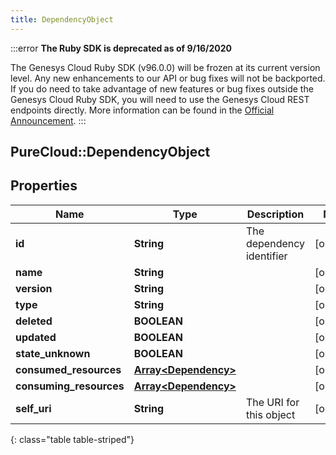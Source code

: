 ```yaml
---
title: DependencyObject
---
```


:::error
**The Ruby SDK is deprecated as of 9/16/2020**

The Genesys Cloud Ruby SDK (v96.0.0) will be frozen at its current version level. Any new enhancements to our API or bug fixes will not be backported. If you do need to take advantage of new features or bug fixes outside the Genesys Cloud Ruby SDK, you will need to use the Genesys Cloud REST endpoints directly. More information can be found in the [Official Announcement](https://developer.mypurecloud.com/forum/t/announcement-genesys-cloud-ruby-sdk-end-of-life/8850).
:::


## PureCloud::DependencyObject

## Properties

|Name | Type | Description | Notes|
|------------ | ------------- | ------------- | -------------|
| **id** | **String** | The dependency identifier | [optional] |
| **name** | **String** |  | [optional] |
| **version** | **String** |  | [optional] |
| **type** | **String** |  | [optional] |
| **deleted** | **BOOLEAN** |  | [optional] |
| **updated** | **BOOLEAN** |  | [optional] |
| **state_unknown** | **BOOLEAN** |  | [optional] |
| **consumed_resources** | [**Array&lt;Dependency&gt;**](Dependency.html) |  | [optional] |
| **consuming_resources** | [**Array&lt;Dependency&gt;**](Dependency.html) |  | [optional] |
| **self_uri** | **String** | The URI for this object | [optional] |
{: class="table table-striped"}


